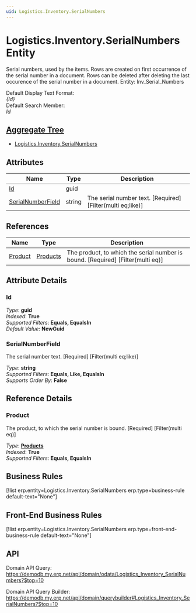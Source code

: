 ```yaml
---
uid: Logistics.Inventory.SerialNumbers
---
```

# Logistics.Inventory.SerialNumbers Entity

Serial numbers, used by the items. Rows are created on first occurrence of the serial number in a document. Rows can be deleted after deleting the last occurence of the serial number in a document. Entity: Inv_Serial_Numbers

Default Display Text Format:  
_{Id}_  
Default Search Member:  
_Id_  

## [Aggregate Tree](xref:aggregates)  
* [Logistics.Inventory.SerialNumbers](Logistics.Inventory.SerialNumbers.md)  

## Attributes

| Name | Type | Description |
| ---- | ---- | --- |
| [Id](Logistics.Inventory.SerialNumbers.md#id) | guid |  
| [SerialNumberField](Logistics.Inventory.SerialNumbers.md#serialnumberfield) | string | The serial number text. [Required] [Filter(multi eq;like)] 

## References

| Name | Type | Description |
| ---- | ---- | --- |
| [Product](Logistics.Inventory.SerialNumbers.md#product) | [Products](General.Products.Products.md) | The product, to which the serial number is bound. [Required] [Filter(multi eq)] |


## Attribute Details

### Id

_Type_: **guid**  
_Indexed_: **True**  
_Supported Filters_: **Equals, EqualsIn**  
_Default Value_: **NewGuid**  

### SerialNumberField

The serial number text. [Required] [Filter(multi eq;like)]

_Type_: **string**  
_Supported Filters_: **Equals, Like, EqualsIn**  
_Supports Order By_: **False**  


## Reference Details

### Product

The product, to which the serial number is bound. [Required] [Filter(multi eq)]

_Type_: **[Products](General.Products.Products.md)**  
_Indexed_: **True**  
_Supported Filters_: **Equals, EqualsIn**  



## Business Rules

[!list erp.entity=Logistics.Inventory.SerialNumbers erp.type=business-rule default-text="None"]

## Front-End Business Rules

[!list erp.entity=Logistics.Inventory.SerialNumbers erp.type=front-end-business-rule default-text="None"]

## API

Domain API Query:
<https://demodb.my.erp.net/api/domain/odata/Logistics_Inventory_SerialNumbers?$top=10>

Domain API Query Builder:
<https://demodb.my.erp.net/api/domain/querybuilder#Logistics_Inventory_SerialNumbers?$top=10>

